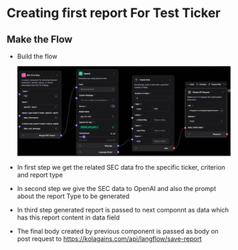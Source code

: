 # Creating first report For Test Ticker

## Make the Flow

- Build the flow

  ![Copy Criteria](./images/criteira_and_report/flow.png)

- In first step we get the related SEC data fro the specific ticker, criterion and report type
- In second step we give the SEC data to OpenAI and also the prompt about the report Type to be generated
- In third step generated report is passed to next componnt as data which has this report content in data field
- The final body created by previous component is passed as body on post request to https://kolagains.com/api/langflow/save-report
